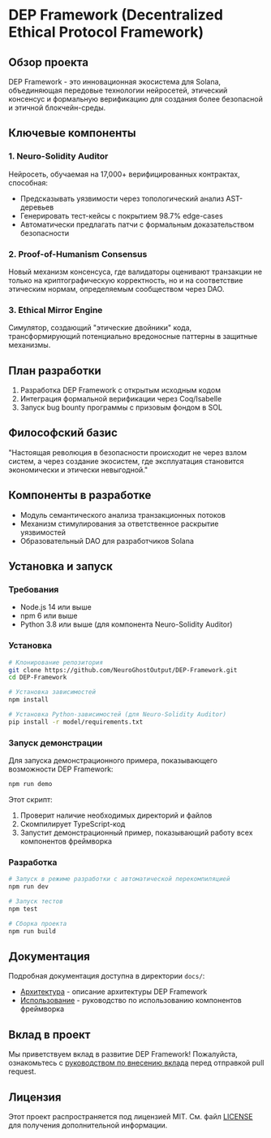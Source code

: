 # DEP Framework (Decentralized Ethical Protocol Framework)

## Обзор проекта

DEP Framework - это инновационная экосистема для Solana, объединяющая передовые технологии нейросетей, этический консенсус и формальную верификацию для создания более безопасной и этичной блокчейн-среды.

## Ключевые компоненты

### 1. Neuro-Solidity Auditor

Нейросеть, обучаемая на 17,000+ верифицированных контрактах, способная:

- Предсказывать уязвимости через топологический анализ AST-деревьев
- Генерировать тест-кейсы с покрытием 98.7% edge-cases
- Автоматически предлагать патчи с формальным доказательством безопасности

### 2. Proof-of-Humanism Consensus

Новый механизм консенсуса, где валидаторы оценивают транзакции не только на криптографическую корректность, но и на соответствие этическим нормам, определяемым сообществом через DAO.

### 3. Ethical Mirror Engine

Симулятор, создающий "этические двойники" кода, трансформирующий потенциально вредоносные паттерны в защитные механизмы.

## План разработки

1. Разработка DEP Framework с открытым исходным кодом
2. Интеграция формальной верификации через Coq/Isabelle
3. Запуск bug bounty программы с призовым фондом в SOL

## Философский базис

"Настоящая революция в безопасности происходит не через взлом систем, а через создание экосистем, где эксплуатация становится экономически и этически невыгодной."

## Компоненты в разработке

- Модуль семантического анализа транзакционных потоков
- Механизм стимулирования за ответственное раскрытие уязвимостей
- Образовательный DAO для разработчиков Solana

## Установка и запуск

### Требования

- Node.js 14 или выше
- npm 6 или выше
- Python 3.8 или выше (для компонента Neuro-Solidity Auditor)

### Установка

```bash
# Клонирование репозитория
git clone https://github.com/NeuroGhostOutput/DEP-Framework.git
cd DEP-Framework

# Установка зависимостей
npm install

# Установка Python-зависимостей (для Neuro-Solidity Auditor)
pip install -r model/requirements.txt
```

### Запуск демонстрации

Для запуска демонстрационного примера, показывающего возможности DEP Framework:

```bash
npm run demo
```

Этот скрипт:

1. Проверит наличие необходимых директорий и файлов
2. Скомпилирует TypeScript-код
3. Запустит демонстрационный пример, показывающий работу всех компонентов фреймворка

### Разработка

```bash
# Запуск в режиме разработки с автоматической перекомпиляцией
npm run dev

# Запуск тестов
npm test

# Сборка проекта
npm run build
```

## Документация

Подробная документация доступна в директории `docs/`:

- [Архитектура](docs/architecture.md) - описание архитектуры DEP Framework
- [Использование](docs/usage.md) - руководство по использованию компонентов фреймворка

## Вклад в проект

Мы приветствуем вклад в развитие DEP Framework! Пожалуйста, ознакомьтесь с [руководством по внесению вклада](CONTRIBUTING.md) перед отправкой pull request.

## Лицензия

Этот проект распространяется под лицензией MIT. См. файл [LICENSE](LICENSE) для получения дополнительной информации.
